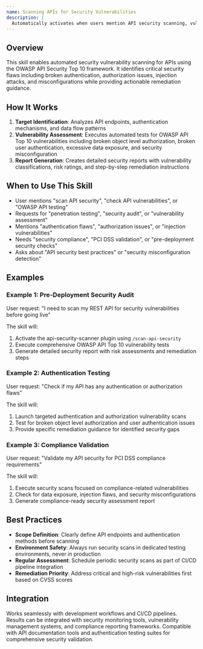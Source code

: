 ```yaml
---
name: Scanning APIs for Security Vulnerabilities
description: |
  Automatically activates when users mention API security scanning, vulnerability assessment, OWASP API Top 10, penetration testing, security audits, or need to identify authentication flaws, authorization issues, injection vulnerabilities, and security misconfigurations in REST APIs and web services. Performs comprehensive automated security analysis with detailed remediation guidance following industry standards.
---
```


## Overview
This skill enables automated security vulnerability scanning for APIs using the OWASP API Security Top 10 framework. It identifies critical security flaws including broken authentication, authorization issues, injection attacks, and misconfigurations while providing actionable remediation guidance.

## How It Works
1. **Target Identification**: Analyzes API endpoints, authentication mechanisms, and data flow patterns
2. **Vulnerability Assessment**: Executes automated tests for OWASP API Top 10 vulnerabilities including broken object level authorization, broken user authentication, excessive data exposure, and security misconfiguration
3. **Report Generation**: Creates detailed security reports with vulnerability classifications, risk ratings, and step-by-step remediation instructions

## When to Use This Skill
- User mentions "scan API security", "check API vulnerabilities", or "OWASP API testing"
- Requests for "penetration testing", "security audit", or "vulnerability assessment"
- Mentions "authentication flaws", "authorization issues", or "injection vulnerabilities"
- Needs "security compliance", "PCI DSS validation", or "pre-deployment security checks"
- Asks about "API security best practices" or "security misconfiguration detection"

## Examples

### Example 1: Pre-Deployment Security Audit
User request: "I need to scan my REST API for security vulnerabilities before going live"

The skill will:
1. Activate the api-security-scanner plugin using `/scan-api-security`
2. Execute comprehensive OWASP API Top 10 vulnerability tests
3. Generate detailed security report with risk assessments and remediation steps

### Example 2: Authentication Testing
User request: "Check if my API has any authentication or authorization flaws"

The skill will:
1. Launch targeted authentication and authorization vulnerability scans
2. Test for broken object level authorization and user authentication issues
3. Provide specific remediation guidance for identified security gaps

### Example 3: Compliance Validation
User request: "Validate my API security for PCI DSS compliance requirements"

The skill will:
1. Execute security scans focused on compliance-related vulnerabilities
2. Check for data exposure, injection flaws, and security misconfigurations
3. Generate compliance-ready security assessment report

## Best Practices
- **Scope Definition**: Clearly define API endpoints and authentication methods before scanning
- **Environment Safety**: Always run security scans in dedicated testing environments, never in production
- **Regular Assessment**: Schedule periodic security scans as part of CI/CD pipeline integration
- **Remediation Priority**: Address critical and high-risk vulnerabilities first based on CVSS scores

## Integration
Works seamlessly with development workflows and CI/CD pipelines. Results can be integrated with security monitoring tools, vulnerability management systems, and compliance reporting frameworks. Compatible with API documentation tools and authentication testing suites for comprehensive security validation.